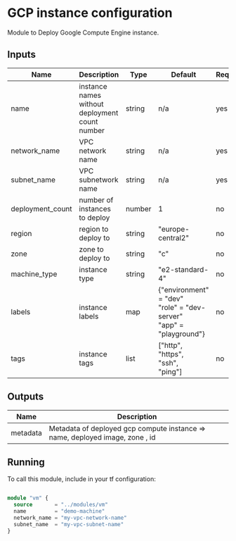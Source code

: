 # GCP instance configuration

 Module to Deploy Google Compute Engine instance.

## Inputs
| Name             	| Description                                    	| Type   	| Default                                                                  	| Required 	|
|------------------	|------------------------------------------------	|--------	|--------------------------------------------------------------------------	|----------	|
| name             	| instance names without deployment count number 	| string 	| n/a                                                                      	| yes      	|
| network_name     	| VPC network name                               	| string 	| n/a                                                                      	| yes      	|
| subnet_name      	| VPC subnetwork name                            	| string 	| n/a                                                                      	| yes      	|
| deployment_count 	| number of instances to deploy                  	| number 	| 1                                                                        	| no       	|
| region           	| region to deploy to                            	| string 	| "europe-central2"                                                        	| no       	|
| zone             	| zone to deploy to                              	| string 	| "c"                                                                      	| no       	|
| machine_type     	| instance type                                  	| string 	| "e2-standard-4"                                                          	| no       	|
| labels           	| instance labels                                	| map    	| {"environment" = "dev"<br> "role" = "dev-server"<br> "app" = "playground"} 	| no       	|
| tags             	| instance tags                                  	| list   	| ["http",<br> "https",<br> "ssh",<br> "ping"]                             	| no       	|
## Outputs

| Name              	| Description                                                                  	|
|-------------------	|------------------------------------------------------------------------------	|
| metadata 	| Metadata of deployed gcp compute instance => name, deployed image, zone , id 	|

## Running

To call this module, include in your tf configuration:

```terraform

module "vm" {
  source       = "../modules/vm"
  name         = "demo-machine"
  network_name = "my-vpc-network-name" 
  subnet_name  = "my-vpc-subnet-name" 
}

```
